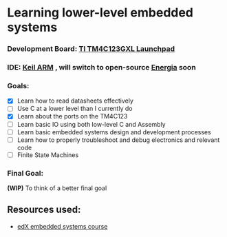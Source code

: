 # **Learning lower-level embedded systems**

### **Development Board**: [TI TM4C123GXL Launchpad](http://www.ti.com/tool/ek-tm4c123gxl) 

### **IDE**: [Keil ARM](http://www2.keil.com/mdk5) , will switch to open-source [Energia](http://energia.nu/) soon

### **Goals**:

- [x] Learn how to read datasheets effectively
- [ ] Use C at a lower level than I currently do 
- [x] Learn about the ports on the TM4C123
- [ ] Learn basic IO using both low-level C and Assembly
- [ ] Learn basic embedded systems design and development processes
- [ ] Learn how to properly troubleshoot and debug electronics and relevant code
- [ ] Finite State Machines

### **Final Goal**:
**(WIP)** To think of a better final goal


## **Resources used**:

- [edX embedded systems course](https://www.edx.org/course/embedded-systems-shape-world-utaustinx-ut-6-10x)
  
